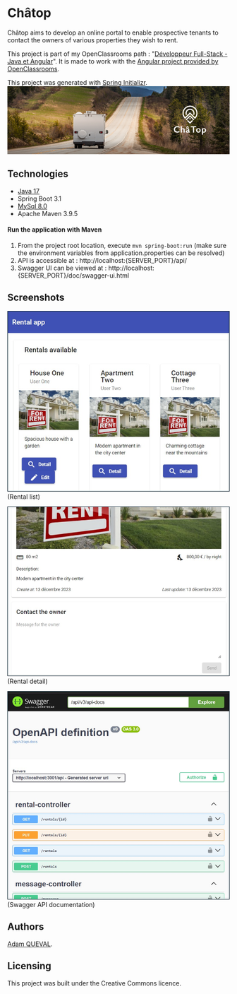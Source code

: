 # Châtop
Châtop aims to develop an online portal to enable prospective tenants to contact the owners of various properties they wish to rent.

This project is part of my OpenClassrooms path : "[Développeur Full-Stack - Java et Angular](https://openclassrooms.com/fr/paths/533-developpeur-full-stack-java-et-angular)".
It is made to work with the [Angular project provided by OpenClassrooms](https://github.com/OpenClassrooms-Student-Center/Developpez-le-back-end-en-utilisant-Java-et-Spring).

This project was generated with [Spring Initializr](https://start.spring.io/).
![chatop-original-header.png](src%2Fmain%2Fresources%2Fimages%2Fchatop-original-header.png)

## Technologies
* [Java 17](https://www.oracle.com/java/technologies/downloads/#java17)
* Spring Boot 3.1
* [MySql 8.0](https://dev.mysql.com/downloads/mysql/)
* Apache Maven 3.9.5

#### Run the application with Maven
1. From the project root location, execute `mvn spring-boot:run` (make sure the environment variables from application.properties can be resolved)
2. API is accessible at : http://localhost:{SERVER_PORT}/api/
3. Swagger UI can be viewed at : http://localhost:{SERVER_PORT}/doc/swagger-ui.html

## Screenshots
![chatop-screenshot-rental-list.jpg](src%2Fmain%2Fresources%2Fimages%2Fchatop-screenshot-rental-list.jpg)
(Rental list)

![chatop-screenshot-rental-detail.jpg](src%2Fmain%2Fresources%2Fimages%2Fchatop-screenshot-rental-detail.jpg)
(Rental detail)

![chatop-screenshot-swagger.jpg](src%2Fmain%2Fresources%2Fimages%2Fchatop-screenshot-swagger.jpg)
(Swagger API documentation)

## Authors
[Adam QUEVAL](https://github.com/QuevalA).

## Licensing
This project was built under the Creative Commons licence.